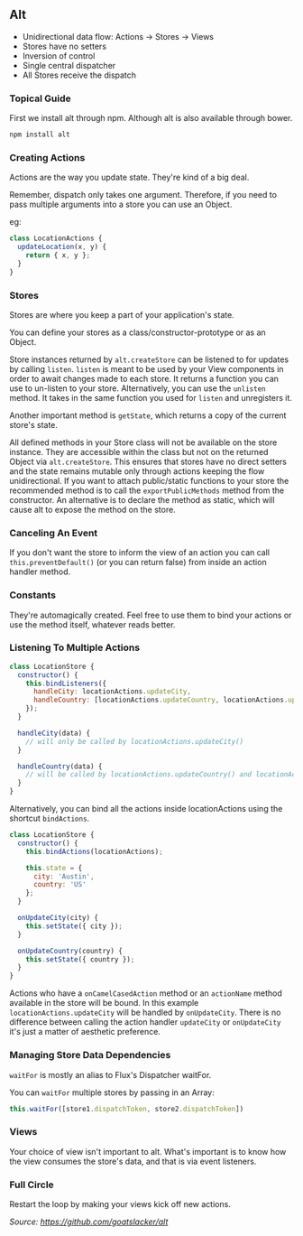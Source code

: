 ## Alt

* Unidirectional data flow: Actions -> Stores -> Views
* Stores have no setters
* Inversion of control
* Single central dispatcher
* All Stores receive the dispatch

### Topical Guide

First we install alt through npm. Although alt is also available through bower.

```sh
npm install alt
```

### Creating Actions

Actions are the way you update state. They're kind of a big deal.

Remember, dispatch only takes one argument. Therefore, if you need to pass multiple arguments into a store you can use an Object.

eg:
```js
class LocationActions {
  updateLocation(x, y) {
    return { x, y };
  }
}
```

### Stores

Stores are where you keep a part of your application's state.

You can define your stores as a class/constructor-prototype or as an Object.

Store instances returned by `alt.createStore` can be listened to for updates by calling `listen`. `listen` is meant to be used by your View components in order to await changes made to each store. It returns a function you can use to un-listen to your store. Alternatively, you can use the `unlisten` method. It takes in the same function you used for `listen` and unregisters it.

Another important method is `getState`, which returns a copy of the current store's state.

All defined methods in your Store class will not be available on the store instance. They are accessible within the class but not on the returned Object via `alt.createStore`. This ensures that stores have no direct setters and the state remains mutable only through actions keeping the flow unidirectional. If you want to attach public/static functions to your store the recommended method is to call the `exportPublicMethods` method from the constructor. An alternative is to declare the method as static, which will cause alt to expose the method on the store.

### Canceling An Event

If you don't want the store to inform the view of an action you can call `this.preventDefault()` (or you can return false) from inside an action handler method.

### Constants

They're automagically created. Feel free to use them to bind your actions or use the method itself, whatever reads better.

### Listening To Multiple Actions

```js
class LocationStore {
  constructor() {
    this.bindListeners({
      handleCity: locationActions.updateCity,
      handleCountry: [locationActions.updateCountry, locationActions.updateLatLng]
    });
  }

  handleCity(data) {
    // will only be called by locationActions.updateCity()
  }

  handleCountry(data) {
    // will be called by locationActions.updateCountry() and locationActions.updateLatLng()
  }
}
```

Alternatively, you can bind all the actions inside locationActions using the shortcut `bindActions`.

```js
class LocationStore {
  constructor() {
    this.bindActions(locationActions);

    this.state = {
      city: 'Austin',
      country: 'US'
    };
  }

  onUpdateCity(city) {
    this.setState({ city });
  }

  onUpdateCountry(country) {
    this.setState({ country });
  }
}
```

Actions who have a `onCamelCasedAction` method or an `actionName` method available in the store will be bound. In this example `locationActions.updateCity` will be handled by `onUpdateCity`. There is no difference between calling the action handler `updateCity` or `onUpdateCity` it's just a matter of aesthetic preference.

### Managing Store Data Dependencies

`waitFor` is mostly an alias to Flux's Dispatcher waitFor.

You can `waitFor` multiple stores by passing in an Array:

```js
this.waitFor([store1.dispatchToken, store2.dispatchToken])
```

### Views

Your choice of view isn't important to alt. What's important is to know how the view consumes the store's data, and that is via event listeners.

### Full Circle

Restart the loop by making your views kick off new actions.

*Source: https://github.com/goatslacker/alt*